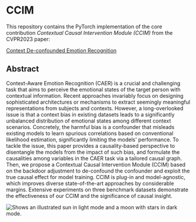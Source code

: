# CCIM
This repository contains the PyTorch implementation of the core contribution *Contextual Causal Intervention Module (CCIM)* from the CVPR2023 paper:

[Context De-confounded Emotion Recognition](https://arxiv.org/pdf/2303.11921.pdf)

## Abstract
Context-Aware Emotion Recognition (CAER) is a crucial and challenging task that aims to perceive the emotional states of
the target person with contextual information. Recent approaches invariably focus on designing sophisticated architectures 
or mechanisms to extract seemingly meaningful representations from subjects and contexts. However, a long-overlooked issue 
is that a context bias in existing datasets leads to a significantly unbalanced distribution of emotional states among different 
context scenarios. Concretely, the harmful bias is a confounder that misleads existing models to learn spurious correlations based 
on conventional likelihood estimation, significantly limiting the models' performance. To tackle the issue, this paper provides a 
causality-based perspective to disentangle the models from the impact of such bias, and formulate the causalities among variables in 
the CAER task via a tailored causal graph. Then, we propose a Contextual Causal Intervention Module (CCIM) based on the backdoor adjustment 
to de-confound the confounder and exploit the true causal effect for model training. CCIM is plug-in and model-agnostic, which improves diverse 
state-of-the-art approaches by considerable margins. Extensive experiments on three benchmark datasets demonstrate the effectiveness of our CCIM 
and the significance of causal insight.

<picture>
  <source media="(prefers-color-scheme: dark)" srcset="https://user-images.githubusercontent.com/25423296/163456776-7f95b81a-f1ed-45f7-b7ab-8fa810d529fa.png">
  <source media="(prefers-color-scheme: light)" srcset="https://user-images.githubusercontent.com/25423296/163456779-a8556205-d0a5-45e2-ac17-42d089e3c3f8.png">
  <img alt="Shows an illustrated sun in light mode and a moon with stars in dark mode." src="https://user-images.githubusercontent.com/25423296/163456779-a8556205-d0a5-45e2-ac17-42d089e3c3f8.png">
</picture>

